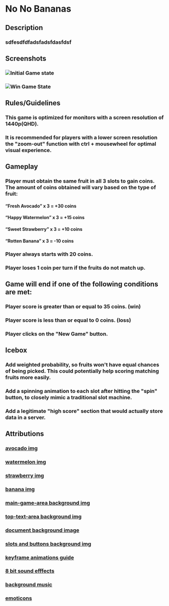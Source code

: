 # No No Bananas 

## Description
### sdfesdfdfadsfadsfdasfdsf


## Screenshots
### ![Initial Game state](/screenshots/game-screenshot.PNG)
### ![Win Game State](/screenshots/game-screenshot.PNG)


## Rules/Guidelines

### This game is optimized for monitors with a screen resolution of 1440p(QHD).
### It is recommended for players with a lower screen resolution the "zoom-out" function with ctrl + mousewheel for optimal visual experience.

## Gameplay

### Player must obtain the same fruit in all 3 slots to gain coins. The amount of coins obtained will vary based on the type of fruit: 
#### “Fresh Avocado” x 3 = +30 coins 
#### “Happy Watermelon” x 3 = +15 coins 
#### “Sweet Strawberry” x 3 = +10 coins 
#### “Rotten Banana” x 3 = -10 coins 

### Player always starts with 20 coins.
### Player loses 1 coin per turn if the fruits do not match up. 

## Game will end if one of the following conditions are met: 
### Player score is greater than or equal to 35 coins. (win) 
### Player score is less than or equal to 0 coins. (loss) 
### Player clicks on the "New Game" button.

## Icebox 
### Add weighted probability, so fruits won't have equal chances of being picked. This could potentially help scoring matching fruits more easily. 
### Add a spinning animation to each slot after hitting the "spin" button, to closely mimic a traditional slot machine.
### Add a legitimate "high score" section that would actually store data in a server. 

## Attributions


### [avocado img](https://img.freepik.com/premium-vector/avocado-pixel-characters-8-bit-fruit-vector-illustrations-game-assets-cross-stitch_614713-1170.jpg?w=2000)
### [watermelon img](https://img.freepik.com/premium-vector/8-bit-pixels-watermelon-slices-fruit-pixels-game-icons-illustration-stitch-cross-vector_614713-1187.jpg) 
### [strawberry img](https://img.freepik.com/premium-vector/8-bit-pixel-strawberry-fruits-pixel-game-assets-cross-stitch-patterns-vector_614713-1185.jpg?w=2000)
### [banana img](https://ih1.redbubble.net/image.1269997801.9804/st,small,507x507-pad,600x600,f8f8f8.jpg)
### [main-game-area background img](https://wallpapers.com/images/hd/night-sky-8-bit-190cuporbadt1g4h.jpg)
### [top-text-area background img](https://i.pinimg.com/originals/e2/74/e1/e274e17933fea9ce7bcc67a186c781c6.gif)
### [document background image](https://wallpapers.com/images/hd/night-sky-8-bit-190cuporbadt1g4h.jpg)
### [slots and buttons background img](https://images.pond5.com/retro-8-bit-arcade-game-090060814_prevstill.jpeg)
### [keyframe animations guide](https://www.joshwcomeau.com/animation/keyframe-animations/)
### [8 bit sound efffects](https://pixabay.com/sound-effects/search/8-bit/)
### [background music](https://freemusicarchive.org/genre/Chiptune/)
### [emoticons](https://fsymbols.com/emoticons/)
